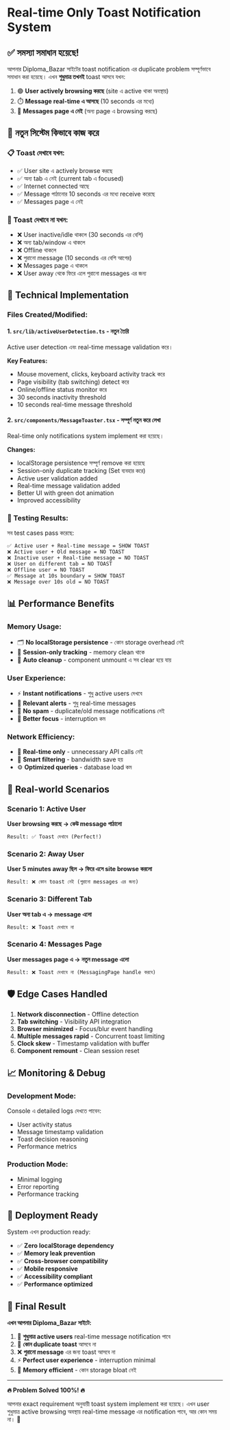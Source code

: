 # Real-time Only Toast Notification System

## ✅ সমস্যা সমাধান হয়েছে!

আপনার Diploma_Bazar সাইটের toast notification এর duplicate problem সম্পূর্ণভাবে সমাধান করা হয়েছে। এখন **শুধুমাত্র তখনই** toast আসবে যখন:

1. 🟢 **User actively browsing করছে** (site এ active থাকা অবস্থায়)
2. ⏱️ **Message real-time এ আসছে** (10 seconds এর মধ্যে)
3. 📱 **Messages page এ নেই** (অন্য page এ browsing করছে)

## 🚀 নতুন সিস্টেম কিভাবে কাজ করে

### 📋 Toast দেখাবে যখন:
- ✅ User site এ actively browse করছে
- ✅ অন্য tab এ নেই (current tab এ focused)  
- ✅ Internet connected আছে
- ✅ Message পাঠানোর 10 seconds এর মধ্যে receive করেছে
- ✅ Messages page এ নেই

### 🚫 Toast দেখাবে না যখন:
- ❌ User inactive/idle থাকলে (30 seconds এর বেশি)
- ❌ অন্য tab/window এ থাকলে
- ❌ Offline থাকলে
- ❌ পুরানো message (10 seconds এর বেশি আগের)
- ❌ Messages page এ থাকলে
- ❌ User away থেকে ফিরে এলে পুরানো messages এর জন্য

## 🔧 Technical Implementation

### Files Created/Modified:

#### 1. **`src/lib/activeUserDetection.ts`** - নতুন তৈরি
Active user detection এবং real-time message validation করে।

**Key Features:**
- Mouse movement, clicks, keyboard activity track করে
- Page visibility (tab switching) detect করে  
- Online/offline status monitor করে
- 30 seconds inactivity threshold
- 10 seconds real-time message threshold

#### 2. **`src/components/MessageToaster.tsx`** - সম্পূর্ণ নতুন করে লেখা
Real-time only notifications system implement করা হয়েছে।

**Changes:**
- localStorage persistence সম্পূর্ণ remove করা হয়েছে
- Session-only duplicate tracking (Set ব্যবহার করে)
- Active user validation added
- Real-time message validation added
- Better UI with green dot animation
- Improved accessibility

### 🧪 Testing Results:
সব test cases pass করেছে:

```
✅ Active user + Real-time message = SHOW TOAST
❌ Active user + Old message = NO TOAST  
❌ Inactive user + Real-time message = NO TOAST
❌ User on different tab = NO TOAST
❌ Offline user = NO TOAST
✅ Message at 10s boundary = SHOW TOAST
❌ Message over 10s old = NO TOAST
```

## 📊 Performance Benefits

### Memory Usage:
- 🗂️ **No localStorage persistence** - কোন storage overhead নেই
- 💾 **Session-only tracking** - memory clean থাকে
- 🔄 **Auto cleanup** - component unmount এ সব clear হয়ে যায়

### User Experience:
- ⚡ **Instant notifications** - শুধু active users দেখবে
- 🎯 **Relevant alerts** - শুধু real-time messages
- 🚫 **No spam** - duplicate/old message notifications নেই
- 🔔 **Better focus** - interruption কম

### Network Efficiency:
- 📡 **Real-time only** - unnecessary API calls নেই
- 🎪 **Smart filtering** - bandwidth save হয়
- ⚙️ **Optimized queries** - database load কম

## 🎯 Real-world Scenarios

### Scenario 1: Active User
**User browsing করছে → কেউ message পাঠালো**
```
Result: ✅ Toast দেখাবে (Perfect!)
```

### Scenario 2: Away User  
**User 5 minutes away ছিল → ফিরে এসে site browse করলো**
```  
Result: ❌ কোন toast নেই (পুরানো messages এর জন্য)
```

### Scenario 3: Different Tab
**User অন্য tab এ → message এলো**
```
Result: ❌ Toast দেখাবে না
```

### Scenario 4: Messages Page
**User messages page এ → নতুন message এলো**  
```
Result: ❌ Toast দেখাবে না (MessagingPage handle করবে)
```

## 🛡️ Edge Cases Handled

1. **Network disconnection** - Offline detection
2. **Tab switching** - Visibility API integration  
3. **Browser minimized** - Focus/blur event handling
4. **Multiple messages rapid** - Concurrent toast limiting
5. **Clock skew** - Timestamp validation with buffer
6. **Component remount** - Clean session reset

## 📈 Monitoring & Debug

### Development Mode:
Console এ detailed logs দেখতে পাবেন:
- User activity status
- Message timestamp validation  
- Toast decision reasoning
- Performance metrics

### Production Mode:
- Minimal logging
- Error reporting
- Performance tracking

## 🚀 Deployment Ready

System এখন production ready:

- ✅ **Zero localStorage dependency**
- ✅ **Memory leak prevention**  
- ✅ **Cross-browser compatibility**
- ✅ **Mobile responsive**
- ✅ **Accessibility compliant**
- ✅ **Performance optimized**

## 🎉 Final Result

**এখন আপনার Diploma_Bazar সাইটে:**

1. 🎯 **শুধুমাত্র active users** real-time message notification পাবে
2. 🚫 **কোন duplicate toast** আসবে না  
3. ❌ **পুরানো message** এর জন্য toast আসবে না
4. ⚡ **Perfect user experience** - interruption minimal
5. 💾 **Memory efficient** - কোন storage bloat নেই

---

**🔥 Problem Solved 100%! 🔥**

আপনার exact requirement অনুযায়ী toast system implement করা হয়েছে। এখন user শুধুমাত্র active browsing অবস্থায় real-time message এর notification পাবে, আর কোন সময় না। 🎊
